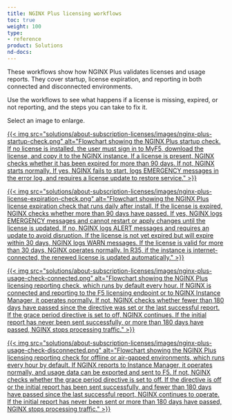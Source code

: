 ```yaml
---
title: NGINX Plus licensing workflows
toc: true
weight: 100
type:
- reference
product: Solutions
nd-docs:
---
```


These workflows show how NGINX Plus validates licenses and usage reports. They cover startup, license expiration, and reporting in both connected and disconnected environments.  

Use the workflows to see what happens if a license is missing, expired, or not reporting, and the steps you can take to fix it.  

Select an image to enlarge.


[{{< img src="solutions/about-subscription-licenses/images/nginx-plus-startup-check.png" alt="Flowchart showing the NGINX Plus startup check. If no license is installed, the user must sign in to MyF5, download the license, and copy it to the NGINX instance. If a license is present, NGINX checks whether it has been expired for more than 90 days. If not, NGINX starts normally. If yes, NGINX fails to start, logs EMERGENCY messages in the error log, and requires a license update to restore service." >}}](../images/nginx-plus-startup-check.png)

[{{< img src="solutions/about-subscription-licenses/images/nginx-plus-license-expiration-check.png" alt="Flowchart showing the NGINX Plus license expiration check that runs daily after install. If the license is expired, NGINX checks whether more than 90 days have passed. If yes, NGINX logs EMERGENCY messages and cannot restart or apply changes until the license is updated. If no, NGINX logs ALERT messages and requires an update to avoid disruption. If the license is not yet expired but will expire within 30 days, NGINX logs WARN messages. If the license is valid for more than 30 days, NGINX operates normally. In R35, if the instance is internet-connected, the renewed license is updated automatically." >}}](../images/nginx-plus-license-expiration-check.png)

[{{< img src="solutions/about-subscription-licenses/images/nginx-plus-usage-check-connected.png" alt="Flowchart showing the NGINX Plus licensing reporting check, which runs by default every hour. If NGINX is connected and reporting to the F5 licensing endpoint or to NGINX Instance Manager, it operates normally. If not, NGINX checks whether fewer than 180 days have passed since the directive was set or the last successful report. If the grace period directive is set to off, NGINX continues. If the initial report has never been sent successfully, or more than 180 days have passed, NGINX stops processing traffic." >}}](../images/nginx-plus-usage-check-connected.png)

[{{< img src="solutions/about-subscription-licenses/images/nginx-plus-usage-check-disconnected.png" alt="Flowchart showing the NGINX Plus licensing reporting check for offline or air-gapped environments, which runs every hour by default. If NGINX reports to Instance Manager, it operates normally, and usage data can be exported and sent to F5. If not, NGINX checks whether the grace period directive is set to off. If the directive is off or the initial report has been sent successfully, and fewer than 180 days have passed since the last successful report, NGINX continues to operate. If the initial report has never been sent or more than 180 days have passed, NGINX stops processing traffic." >}}](../images/nginx-plus-usage-check-disconnected.png)